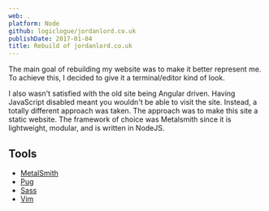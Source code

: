 ```yaml
---
web: .
platform: Node
github: logiclogue/jordanlord.co.uk
publishDate: 2017-01-04
title: Rebuild of jordanlord.co.uk
---
```


The main goal of rebuilding my website was to make it better represent me. To
achieve this, I decided to give it a terminal/editor kind of look.

I also wasn't satisfied with the old site being Angular driven. Having
JavaScript disabled meant you wouldn't be able to visit the site. Instead, a
totally different approach was taken. The approach was to make this site a
static website. The framework of choice was Metalsmith since it is lightweight,
modular, and is written in NodeJS.


## Tools

* [MetalSmith](http://metalsmith.io/)
* [Pug](https://pugjs.org/)
* [Sass](http://sass-lang.com/)
* [Vim](http://www.vim.org/)
